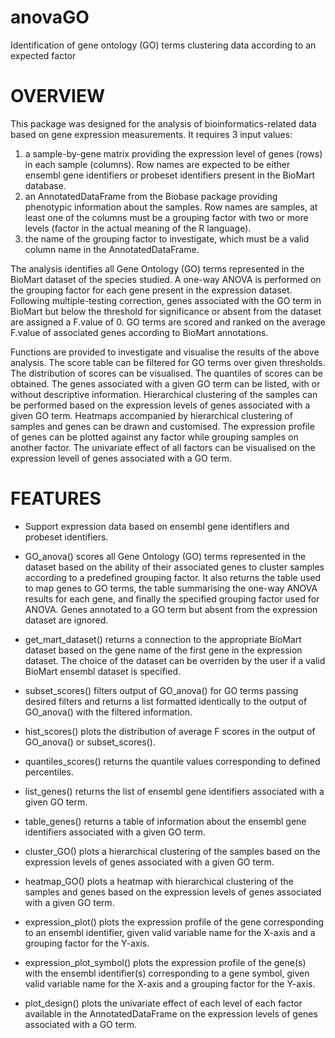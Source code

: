 anovaGO
=======

Identification of gene ontology (GO) terms clustering data according to an expected factor
  
# OVERVIEW

This package was designed for the analysis of bioinformatics-related
data based on gene expression measurements. It requires 3 input
values:

1. a sample-by-gene matrix providing the expression level
of genes (rows) in each sample (columns). Row names are expected to be
either ensembl gene identifiers or probeset identifiers present in the
BioMart database.
2. an AnnotatedDataFrame from the Biobase package providing phenotypic
information about the samples. Row names are samples, at least one of
the columns must be a grouping factor with two or more levels (factor
in the actual meaning of the R language).
3. the name of the grouping factor to investigate, which must be a
valid column name in the AnnotatedDataFrame.

The analysis identifies all Gene Ontology (GO) terms represented
in the BioMart dataset of the species studied. A one-way ANOVA is
performed on the grouping factor for each gene present in the
expression dataset. Following multiple-testing correction, genes
associated with the GO term in BioMart but below the threshold for
significance or absent from the dataset are assigned a F.value of 0.
GO terms are scored and ranked on the average F.value of associated
genes according to BioMart annotations.

Functions are provided to investigate and visualise the results of
the above analysis. The score table can be filtered for GO terms over
given thresholds. The distribution of scores can be visualised. The
quantiles of scores can be obtained. The genes associated with a
given GO term can be listed, with or without descriptive information.
Hierarchical clustering of the samples can be performed based on the
expression levels of genes associated with a given GO term. Heatmaps
accompanied by hierarchical clustering of samples and genes can be
drawn and customised. The expression profile of genes can be plotted
against any factor while grouping samples on another factor. The 
univariate effect of all factors can be visualised on the expression
levell of genes associated with a GO term.


# FEATURES

  * Support expression data based on ensembl gene identifiers and
probeset identifiers.

  * GO_anova() scores all Gene Ontology (GO) terms represented in
the dataset based on the ability of their associated genes to cluster
samples according to a predefined grouping factor. It also returns
the table used to map genes to GO terms, the table summarising the
one-way ANOVA results for each gene, and finally the specified
grouping factor used for ANOVA. Genes annotated to a GO term but
absent from the expression dataset are ignored.

  * get_mart_dataset() returns a connection to the appropriate BioMart
dataset based on the gene name of the first gene in the expression
dataset. The choice of the dataset can be overriden by the user
if a valid BioMart ensembl dataset is specified.
  
  * subset_scores() filters output of GO_anova() for GO terms passing
desired filters and returns a list formatted identically to the 
output of GO_anova() with the filtered information.

  * hist_scores() plots the distribution of average F scores in the
output of GO_anova() or subset_scores().

  * quantiles_scores() returns the quantile values corresponding
to defined percentiles.

  * list_genes() returns the list of ensembl gene identifiers
associated with a given GO term.

  * table_genes() returns a table of information about the ensembl
gene identifiers associated with  a given GO term.

  * cluster_GO() plots a hierarchical clustering of the samples
based on the expression levels of genes associated with a given
GO term.

  * heatmap_GO() plots a heatmap with hierarchical clustering of
the samples and genes based on the expression levels of genes
associated with a given GO term.

  * expression_plot() plots the expression profile of the gene
corresponding to an ensembl identifier, given valid variable name
for the X-axis and a grouping factor for the Y-axis.

  * expression_plot_symbol() plots the expression profile of the
gene(s) with the ensembl identifier(s) corresponding to a gene
symbol, given valid variable name for the X-axis and a grouping
factor for the Y-axis.

  * plot_design() plots the univariate effect of each level of each
factor available in the AnnotatedDataFrame on the expression levels
of genes associated with a GO term.
